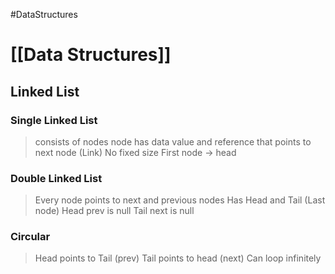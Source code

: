 #DataStructures 
# [[Data Structures]]
## Linked List
### Single Linked List
> consists of nodes
> node has data value and reference that points to next node (Link)
> No fixed size
> First node $\rightarrow$ head
### Double Linked List
> Every node points to next and previous nodes 
> Has Head and Tail (Last node)
> Head prev is null
> Tail next is null
### Circular
> Head points to Tail (prev)
> Tail points to head (next) 
> Can loop infinitely